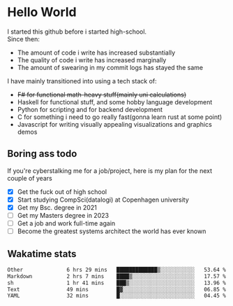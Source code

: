 # Hello World

I started this github before i started high-school.  
Since then:
- The amount of code i write has increased substantially
- The quality of code i write has increased marginally
- The amount of swearing in my commit logs has stayed the same

I have mainly transitioned into using a tech stack of:
- ~~F# for functional math-heavy stuff(mainly uni calculations)~~
- Haskell for functional stuff, and some hobby language development
- Python for scripting and for backend development
- C for something i need to go really fast(gonna learn rust at some point)
- Javascript for writing visually appealing visualizations and graphics demos

## Boring ass todo
If you're cyberstalking me for a job/project, here is my plan for the next couple of years
- [x] Get the fuck out of high school
- [x] Start studying CompSci(datalogi) at Copenhagen university
- [x] Get my Bsc. degree in 2021
- [ ] Get my Masters degree in 2023
- [ ] Get a job and work full-time again
- [ ] Become the greatest systems architect the world has ever known

## Wakatime stats
<!--START_SECTION:waka-->

```txt
Other              6 hrs 29 mins   █████████████▒░░░░░░░░░░░   53.64 %
Markdown           2 hrs 7 mins    ████▒░░░░░░░░░░░░░░░░░░░░   17.57 %
sh                 1 hr 41 mins    ███▒░░░░░░░░░░░░░░░░░░░░░   13.96 %
Text               49 mins         █▓░░░░░░░░░░░░░░░░░░░░░░░   06.85 %
YAML               32 mins         █░░░░░░░░░░░░░░░░░░░░░░░░   04.45 %
```

<!--END_SECTION:waka-->
